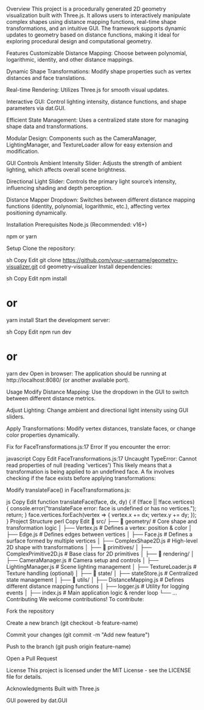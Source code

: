 Overview
This project is a procedurally generated 2D geometry visualization built with Three.js. It allows users to interactively manipulate complex shapes using distance mapping functions, real-time shape transformations, and an intuitive GUI. The framework supports dynamic updates to geometry based on distance functions, making it ideal for exploring procedural design and computational geometry.

Features
Customizable Distance Mapping: Choose between polynomial, logarithmic, identity, and other distance mappings.

Dynamic Shape Transformations: Modify shape properties such as vertex distances and face translations.

Real-time Rendering: Utilizes Three.js for smooth visual updates.

Interactive GUI: Control lighting intensity, distance functions, and shape parameters via dat.GUI.

Efficient State Management: Uses a centralized state store for managing shape data and transformations.

Modular Design: Components such as the CameraManager, LightingManager, and TextureLoader allow for easy extension and modification.

GUI Controls
Ambient Intensity Slider: Adjusts the strength of ambient lighting, which affects overall scene brightness.

Directional Light Slider: Controls the primary light source’s intensity, influencing shading and depth perception.

Distance Mapper Dropdown: Switches between different distance mapping functions (identity, polynomial, logarithmic, etc.), affecting vertex positioning dynamically.

Installation
Prerequisites
Node.js (Recommended: v16+)

npm or yarn

Setup
Clone the repository:

sh
Copy
Edit
git clone https://github.com/your-username/geometry-visualizer.git
cd geometry-visualizer
Install dependencies:

sh
Copy
Edit
npm install

# or

yarn install
Start the development server:

sh
Copy
Edit
npm run dev

# or

yarn dev
Open in browser: The application should be running at http://localhost:8080/ (or another available port).

Usage
Modify Distance Mapping: Use the dropdown in the GUI to switch between different distance metrics.

Adjust Lighting: Change ambient and directional light intensity using GUI sliders.

Apply Transformations: Modify vertex distances, translate faces, or change color properties dynamically.

Fix for FaceTransformations.js:17 Error
If you encounter the error:

javascript
Copy
Edit
FaceTransformations.js:17 Uncaught TypeError: Cannot read properties of null (reading 'vertices')
This likely means that a transformation is being applied to an undefined face. A fix involves checking if the face exists before applying transformations:

Modify translateFace() in FaceTransformations.js:

js
Copy
Edit
function translateFace(face, dx, dy) {
if (!face || !face.vertices) {
console.error("translateFace error: face is undefined or has no vertices.");
return;
}
face.vertices.forEach(vertex => {
vertex.x += dx;
vertex.y += dy;
});
}
Project Structure
perl
Copy
Edit
📂 src/
├── 📂 geometry/ # Core shape and transformation logic
│ ├── Vertex.js # Defines a vertex: position & color
│ ├── Edge.js # Defines edges between vertices
│ ├── Face.js # Defines a surface formed by multiple vertices
│ ├── ComplexShape2D.js # High-level 2D shape with transformations
│
├── 📂 primitives/
│ ├── ComplexPrimitive2D.js # Base class for 2D primitives
│
├── 📂 rendering/
│ ├── CameraManager.js # Camera setup and controls
│ ├── LightingManager.js # Scene lighting management
│ ├── TextureLoader.js # Texture handling (optional)
│
├── 📂 state/
│ ├── stateStore.js # Centralized state management
│
├── 📂 utils/
│ ├── DistanceMapping.js # Defines different distance mapping functions
│ ├── logger.js # Utility for logging events
│
├── index.js # Main application logic & render loop
└── ...
Contributing
We welcome contributions! To contribute:

Fork the repository

Create a new branch (git checkout -b feature-name)

Commit your changes (git commit -m "Add new feature")

Push to the branch (git push origin feature-name)

Open a Pull Request

License
This project is licensed under the MIT License - see the LICENSE file for details.

Acknowledgments
Built with Three.js

GUI powered by dat.GUI
